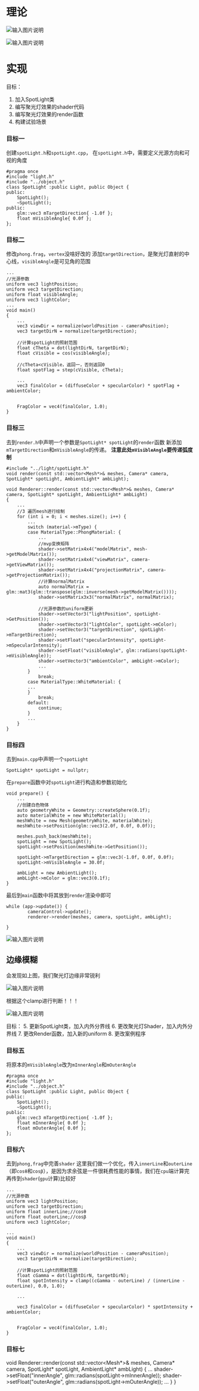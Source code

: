# 理论

![输入图片说明](/imgs/2024-11-27/ZHfFrb5bSOMsbysr.png)

![输入图片说明](/imgs/2024-11-27/sH5oH5jGIrpeHnfz.png)

# 实现
目标：
1. 加入SpotLight类
2. 编写聚光灯效果的shader代码
3. 编写聚光灯效果的render函数
4. 构建试验场景

### 目标一
创建`spotLight.h`和`spotLight.cpp`，
在`spotLight.h`中，需要定义光源方向和可视的角度
```
#pragma once
#include "light.h"
#include "../object.h"
class SpotLight :public Light, public Object {
public:
	SpotLight();
	~SpotLight();
public:
	glm::vec3 mTargetDirection{ -1.0f };
	float mVisibleAngle{ 0.0f };
};
```
### 目标二
修改`phong.frag`，`vertex`没啥好改的
添加`targetDirection`，是聚光灯直射的中心线，`visibleAngle`是可见角的范围
```
...
//光源参数
uniform vec3 lightPosition;
uniform vec3 targetDirection;
uniform float visibleAngle;
uniform vec3 lightColor;
...
void main()
{
    ...
    vec3 viewDir = normalize(worldPosition - cameraPosition);
    vec3 targetDirN = normalize(targetDirection);

    //计算spotLight的照射范围
    float cTheta = dot(lightDirN, targetDirN);
    float cVisible = cos(visibleAngle);
    
    //cTheta<cVisible，返回一，否则返回0
    float spotFlag = step(cVisible, cTheta);

    ...
    vec3 finalColor = (diffuseColor + specularColor) * spotFlag + ambientColor;


    FragColor = vec4(finalColor, 1.0);
}
```

### 目标三
去到`render.h`中声明一个参数是`SpotLight* spotLight`的`render`函数
新添加`mTargetDirection`和`mVisibleAngle`的传递。
**注意此处`mVisibleAngle`要传递弧度制**
```
#include "../light/spotLight.h"
void render(const std::vector<Mesh*>& meshes, Camera* camera, SpotLight* spotLight, AmbientLight* ambLight);
```
```
void Renderer::render(const std::vector<Mesh*>& meshes, Camera* camera, SpotLight* spotLight, AmbientLight* ambLight)
{
	...
	//3 遍历mesh进行绘制
	for (int i = 0; i < meshes.size(); i++) {
		...
		switch (material->mType) {
		case MaterialType::PhongMaterial: {
			...
			//mvp变换矩阵
			shader->setMatrix4x4("modelMatrix", mesh->getModelMatrix());
			shader->setMatrix4x4("viewMatrix", camera->getViewMatrix());
			shader->setMatrix4x4("projectionMatrix", camera->getProjectionMatrix());
			//计算normalMatrix
			auto normalMatrix = glm::mat3(glm::transpose(glm::inverse(mesh->getModelMatrix())));
			shader->setMatrix3x3("normalMatrix", normalMatrix);

			//光源参数的uniform更新
			shader->setVector3("lightPosition", spotLight->GetPosition());
			shader->setVector3("lightColor", spotLight->mColor);
			shader->setVector3("targetDirection", spotLight->mTargetDirection);
			shader->setFloat("specularIntensity", spotLight->mSpecularIntensity);
			shader->setFloat("visibleAngle", glm::radians(spotLight->mVisibleAngle));
			shader->setVector3("ambientColor", ambLight->mColor);
			...
		}
			break;
		case MaterialType::WhiteMaterial: {
		...
		}
			break;
		default:
			continue;
		}
		...
	}
}
```

### 目标四
去到`main.cpp`中声明一个`spotLight`
```
SpotLight* spotLight = nullptr;
```
在`prepare`函数中对`spotLight`进行构造和参数初始化
```
void prepare() {
    ...
    //创建白色物体
    auto geometryWhite = Geometry::createSphere(0.1f);
    auto materialWhite = new WhiteMaterial();
    meshWhite = new Mesh(geometryWhite, materialWhite);
    meshWhite->setPosition(glm::vec3(2.0f, 0.0f, 0.0f));

    meshes.push_back(meshWhite);
    spotLight = new SpotLight();
    spotLight->setPosition(meshWhite->GetPosition());
    
    spotLight->mTargetDirection = glm::vec3(-1.0f, 0.0f, 0.0f);
    spotLight->mVisibleAngle = 30.0f;

    ambLight = new AmbientLight();
    ambLight->mColor = glm::vec3(0.1f);
}
```
最后到`main`函数中将其放到`render`渲染中即可
```
while (app->update()) {
        cameraControl->update();
        renderer->render(meshes, camera, spotLight, ambLight);

}
```

![输入图片说明](/imgs/2024-11-27/CylqHaNf6bcXBwnx.png)

## 边缘模糊
会发现如上图，我们聚光灯边缘非常锐利

![输入图片说明](/imgs/2024-11-27/A3QPC2F81fnMoXt3.png)

根据这个clamp进行判断！！！

![输入图片说明](/imgs/2024-11-27/O67Qhnqt44J9rya3.png)

目标：
5. 更新SpotLight类，加入内外分界线
6. 更改聚光灯Shader，加入内外分界线
7. 更改Render函数，加入新的uniform
8. 更改案例程序

### 目标五
将原本的`mVisibleAngle`改为`mInnerAngle`和`mOuterAngle`
```
#pragma once
#include "light.h"
#include "../object.h"
class SpotLight :public Light, public Object {
public:
	SpotLight();
	~SpotLight();
public:
	glm::vec3 mTargetDirection{ -1.0f };
	float mInnerAngle{ 0.0f };
	float mOuterAngle{ 0.0f };
};
```

### 目标六
去到`phong,frag`中完善`shader`
这里我们做一个优化，传入`innerLine`和`outerLine`（即`cosθ`和`cosβ`），是因为求余弦是一件很耗费性能的事情，我们在`cpu`端计算完再传到`shader`(`gpu`计算)比较好
```
...
//光源参数
uniform vec3 lightPosition;
uniform vec3 targetDirection;
uniform float innerLine;//cosθ
uniform float outerLine;//cosβ
uniform vec3 lightColor;

...
void main()
{
    ...
    vec3 viewDir = normalize(worldPosition - cameraPosition);
    vec3 targetDirN = normalize(targetDirection);

    //计算spotLight的照射范围
    float cGamma = dot(lightDirN, targetDirN);
    float spotIntensity = clamp((cGamma - outerLine) / (innerLine - outerLine), 0.0, 1.0);

    ...

    vec3 finalColor = (diffuseColor + specularColor) * spotIntensity + ambientColor;


    FragColor = vec4(finalColor, 1.0);
}
```

### 目标七
void Renderer::render(const std::vector<Mesh*>& meshes, Camera* camera, SpotLight* spotLight, AmbientLight* ambLight)
{
...
			shader->setFloat("innerAngle", glm::radians(spotLight->mInnerAngle));
			shader->setFloat("outerAngle", glm::radians(spotLight->mOuterAngle));
...
	}
}
<!--stackedit_data:
eyJoaXN0b3J5IjpbMTg4NzQyNjk3OCwxNzg2MTYwMzgxLDMwOT
g3MTMxOSwtMTkyMTQ2OTEwNSwxNjYzNjUwNzM3LC0yMDUxNzI3
NTg0LC0xNDc1MTI1OTUxXX0=
-->